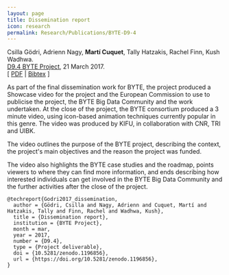 ```yaml
---
layout: page
title: Dissemination report
icon: research
permalink: Research/Publications/BYTE-D9-4
---
```


Csilla Gödri, Adrienn Nagy, **Martí Cuquet**, Tally Hatzakis, Rachel Finn, Kush Wadhwa.  
[D9.4 BYTE Project](https://doi.org/10.5281/zenodo.1196856), 21 March 2017.  
[ [PDF](BYTE-D9-4.pdf)
| [Bibtex](BYTE-D9-4.bib) ]

As part of the final dissemination work for BYTE, the project produced a
Showcase video for the project and the European Commission to use to publicise
the project, the BYTE Big Data Community and the work undertaken. At the close
of the project, the BYTE consortium produced a 3 minute video, using
icon-based animation techniques currently popular in this genre. The video was
produced by KIFU, in collaboration with CNR, TRI and UIBK.

The video outlines the purpose of the BYTE project, describing the context,
the project's main objectives and the reason the project was funded.

The video also highlights the BYTE case studies and the roadmap, points
viewers to where they can find more information, and ends describing how
interested individuals can get involved in the BYTE Big Data Community and the
further activities after the close of the project.

~~~
@techreport{Godri2017_dissemination,
  author = {Gödri, Csilla and Nagy, Adrienn and Cuquet, Martí and Hatzakis, Tally and Finn, Rachel and Wadhwa, Kush},
  title = {Dissemination report},
  institution = {BYTE Project},
  month = mar,
  year = 2017,
  number = {D9.4},
  type = {Project deliverable},
  doi = {10.5281/zenodo.1196856},
  url = {https://doi.org/10.5281/zenodo.1196856},
}
~~~
